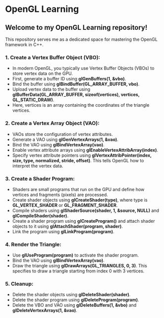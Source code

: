 # OpenGL Learning
## Welcome to my OpenGL Learning repository!

This repository serves me as a dedicated space for mastering the OpenGL framework in C++.

### 1. Create a Vertex Buffer Object (VBO):
   - In modern OpenGL, you typically use Vertex Buffer Objects (VBOs) to store vertex data on the GPU.
   - First, generate a buffer ID using **glGenBuffers(1, &vbo)**.
   - Bind the buffer using **glBindBuffer(GL_ARRAY_BUFFER, vbo)**.
   - Upload vertex data to the buffer using **glBufferData(GL_ARRAY_BUFFER, sizeof(vertices), vertices, GL_STATIC_DRAW)**.
   - Here, vertices is an array containing the coordinates of the triangle vertices.

### 2. Create a Vertex Array Object (VAO):
   - VAOs store the configuration of vertex attributes.
   - Generate a VAO using **glGenVertexArrays(1, &vao)**.
   - Bind the VAO using **glBindVertexArray(vao)**.
   - Enable vertex attribute arrays using **glEnableVertexAttribArray(index)**.
   - Specify vertex attribute pointers using **glVertexAttribPointer(index, size, type, normalized, stride, offset)**.
     This tells OpenGL how to interpret the vertex data.

### 3. Create a Shader Program:
   - Shaders are small programs that run on the GPU and define how vertices and fragments (pixels) are processed.
   - Create shader objects using **glCreateShader(type)**, where type is **GL_VERTEX_SHADER** or **GL_FRAGMENT_SHADER**.
   - Compile shaders using **glShaderSource(shader, 1, &source, NULL)** and **glCompileShader(shader)**.
   - Create a shader program using **glCreateProgram()** and attach shader objects to it using **glAttachShader(program, shader)**.
   - Link the program using **glLinkProgram(program)**.

### 4. Render the Triangle:
   - Use **glUseProgram(program)** to activate the shader program.
   - Bind the VAO using **glBindVertexArray(vao)**.
   - Draw the triangle using **glDrawArrays(GL_TRIANGLES, 0, 3)**. This specifies to draw a triangle starting from index 0 with 3 vertices.

### 5. Cleanup:
   - Delete the shader objects using **glDeleteShader(shader)**.
   - Delete the shader program using **glDeleteProgram(program)**.
   - Delete the VBO and VAO using **glDeleteBuffers(1, &vbo)** and **glDeleteVertexArrays(1, &vao)**.

